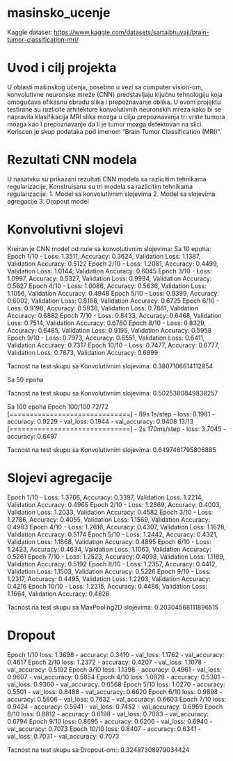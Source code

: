 # masinsko_ucenje
Kaggle dataset: https://www.kaggle.com/datasets/sartajbhuvaji/brain-tumor-classification-mri/

# Uvod i cilj projekta

U oblasti mašinskog učenja, posebno u vezi sa computer vision-om, konvolutivne neuronske mreže (CNN) predstavljaju ključnu tehnologiju koja omogućava efikasnu obradu slika i prepoznavanje oblika. 
U ovom projektu testirane su razlicite arhitekture konvolutivnih neuronskih mreza kako bi se napravila klasifikacija MRI slika mozga u cilju prepoznavanja tri vrste tumora mozga kao I prepoznavanje da li je tumor mozga detektovan na slici. Koriscen je skup podataka pod imenom “Brain Tumor Classification (MRI)”.

# Rezultati CNN modela

U nasatvku su prikazani rezultati CNN modela sa razlicitim tehnikama regularizacije, 
Konstruisana su tri modela sa razlicitim tehnikama regularizacije:
    1. Model sa konvolutivnim slojevima
    2. Model sa slojevima agregacije
    3. Dropout model
    
# Konvolutivni slojevi

Kreiran je CNN model od nuie sa konvolutivnim slojevima:
Sa 10 epoha:
Epoch 1/10 - Loss: 1.3511, Accuracy: 0.3624, Validation Loss: 1.1387, Validation Accuracy: 0.5122
Epoch 2/10 - Loss: 1.2081, Accuracy: 0.4499, Validation Loss: 1.0144, Validation Accuracy: 0.6045
Epoch 3/10 - Loss: 1.0997, Accuracy: 0.5327, Validation Loss: 0.9994, Validation Accuracy: 0.5627
Epoch 4/10 - Loss: 1.0086, Accuracy: 0.5636, Validation Loss: 1.1056, Validation Accuracy: 0.4948
Epoch 5/10 - Loss: 0.9399, Accuracy: 0.6002, Validation Loss: 0.8188, Validation Accuracy: 0.6725
Epoch 6/10 - Loss: 0.9198, Accuracy: 0.5936, Validation Loss: 0.7861, Validation Accuracy: 0.6882
Epoch 7/10 - Loss: 0.8433, Accuracy: 0.6468, Validation Loss: 0.7514, Validation Accuracy: 0.6760
Epoch 8/10 - Loss: 0.8329, Accuracy: 0.6485, Validation Loss: 0.9195, Validation Accuracy: 0.5958
Epoch 9/10 - Loss: 0.7973, Accuracy: 0.6551, Validation Loss: 0.6411, Validation Accuracy: 0.7317
Epoch 10/10 - Loss: 0.7477, Accuracy: 0.6777, Validation Loss: 0.7673, Validation Accuracy: 0.6899

Tacnost na test skupu sa Konvolutivnim slojevima: 0.3807106614112854

Sa 50 epoha

Tacnost na test skupu sa Konvolutivnim slojevima: 0.5025380849838257

Sa 100 epoha 
Epoch 100/100
72/72 [==============================] - 89s 1s/step - loss: 0.1981 - accuracy: 0.9229 - val_loss: 0.1944 - val_accuracy: 0.9408
13/13 [==============================] - 2s 170ms/step - loss: 3.7045 - accuracy: 0.6497

Tacnost na test skupu sa Konvolutivnim slojevima: 0.6497461795806885

# Slojevi agregacije

Epoch 1/10 - Loss: 1.3766, Accuracy: 0.3397, Validation Loss: 1.2214, Validation Accuracy: 0.4965
Epoch 2/10 - Loss: 1.2869, Accuracy: 0.4003, Validation Loss: 1.2033, Validation Accuracy: 0.4582
Epoch 3/10 - Loss: 1.2786, Accuracy: 0.4055, Validation Loss: 1.1569, Validation Accuracy: 0.4983
Epoch 4/10 - Loss: 1.2616, Accuracy: 0.4307, Validation Loss: 1.1628, Validation Accuracy: 0.5174
Epoch 5/10 - Loss: 1.2442, Accuracy: 0.4321, Validation Loss: 1.1868, Validation Accuracy: 0.4895
Epoch 6/10 - Loss: 1.2423, Accuracy: 0.4634, Validation Loss: 1.1063, Validation Accuracy: 0.5261
Epoch 7/10 - Loss: 1.2523, Accuracy: 0.4098, Validation Loss: 1.1189, Validation Accuracy: 0.5192
Epoch 8/10 - Loss: 1.2357, Accuracy: 0.4412, Validation Loss: 1.1503, Validation Accuracy: 0.5226
Epoch 9/10 - Loss: 1.2317, Accuracy: 0.4495, Validation Loss: 1.2203, Validation Accuracy: 0.4216
Epoch 10/10 - Loss: 1.2315, Accuracy: 0.4486, Validation Loss: 1.1664, Validation Accuracy: 0.4826

Tacnost na test skupu sa MaxPooling2D  slojevima:  0.20304568111896515

# Dropout

Epoch 1/10 loss: 1.3698 - accuracy: 0.3410 - val_loss: 1.1762 - val_accuracy: 0.4617 
Epoch 2/10 loss: 1.2372 - accuracy: 0.4207 - val_loss: 1.1078 - val_accuracy: 0.5192 
Epoch 3/10 loss: 1.1398 - accuracy: 0.4961 - val_loss: 0.9607 - val_accuracy: 0.5854 
Epoch 4/10 loss: 1.0828 - accuracy: 0.5301 - val_loss: 0.9360 - val_accuracy: 0.6568 
Epoch 5/10 loss: 1.0270 - accuracy: 0.5501 - val_loss: 0.8488 - val_accuracy: 0.6620 
Epoch 6/10 loss: 0.9898 - accuracy: 0.5806 - val_loss: 0.7632 - val_accuracy: 0.6603 
Epoch 7/10 loss: 0.9424 - accuracy: 0.5941 - val_loss: 0.7452 - val_accuracy: 0.6969 
Epoch 8/10 loss: 0.8812 - accuracy: 0.6198 - val_loss: 0.7083 - val_accuracy: 0.6794 
Epoch 9/10 loss: 0.8695 - accuracy: 0.6206 - val_loss: 0.6940 - val_accuracy: 0.7073 
Epoch 10/10 loss: 0.8407 - accuracy: 0.6341 - val_loss: 0.7031 - val_accuracy: 0.7073 

Tacnost na test skupu sa Dropout-om:: 0.32487308979034424
